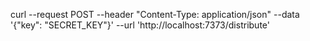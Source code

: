 curl --request POST --header "Content-Type: application/json" --data '{"key": "SECRET_KEY"}'  --url 'http://localhost:7373/distribute'
